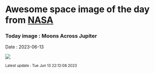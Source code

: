 
# Awesome space image of the day from [NASA](https://api.nasa.gov/)

### Today image : Moons Across Jupiter
Date : 2023-06-13

![](https://www.youtube.com/embed/YEXuGgRCyS0?rel=0)

<small>Latest update : Tue Jun 13 22:12:08 2023</small>
        